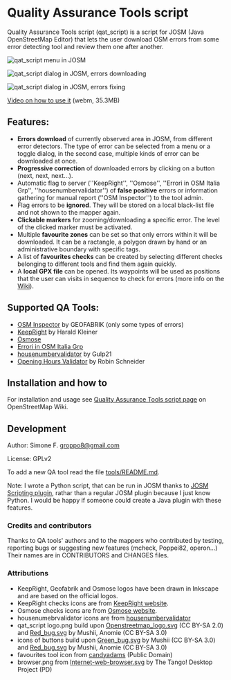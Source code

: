 Quality Assurance Tools script
==============================
Quality Assurance Tools script (qat_script) is a script for JOSM (Java OpenStreetMap Editor) that lets the user download OSM errors from some error detecting tool and review them one after another.

![qat_script menu in JOSM](http://dl.dropboxusercontent.com/u/41550819/OSM/qat_script/wiki_img/qat_script_menu_small.png "qat_script menu in JOSM")

![qat_script dialog in JOSM, errors downloading](http://dl.dropboxusercontent.com/u/41550819/OSM/qat_script/wiki_img/qat_script_dialog_download_small.png "qat_script dialog in JOSM, errors downloading")

![qat_script dialog in JOSM, errors fixing](http://dl.dropboxusercontent.com/u/41550819/OSM/qat_script/wiki_img/qat_script_dialog_fixing_small.png "qat_script dialog in JOSM, errors fixing")

[Video on how to use it](http://bit.ly/ZTwj0Z) (webm, 35.3MB)

## Features:

* **Errors download** of currently observed area in JOSM, from different error detectors. The type of error can be selected from a menu or a toggle dialog, in the second case, multiple kinds of error can be downloaded at once.
* **Progressive correction** of downloaded errors by clicking on a button (next, next, next...).
* Automatic flag to server (''KeepRight'', ''Osmose'', ''Errori in OSM Italia Grp'', ''housenumbervalidator'') of **false positive** errors or information gathering for manual report (''OSM Inspector'') to the tool admin.
* Flag errors to be **ignored**. They will be stored on a local black-list file and not shown to the mapper again.
* **Clickable markers** for zooming/downloading a specific error. The level of the clicked marker must be activated.
* Multiple **favourite zones** can be set so that only errors within it will be downloaded. It can be a ractangle, a polygon drawn by hand or an administrative boundary with specific tags.
* A list of **favourites checks** can be created by selecting different checks belonging to different tools and find them again quickly.
* A **local GPX file** can be opened. Its waypoints will be used as positions that the user can visits in sequence to check for errors (more info on the [Wiki](http://wiki.openstreetmap.org/wiki/Quality_Assurance_Tools_script)).

## Supported QA Tools:

* [OSM Inspector](http://tools.geofabrik.de/osmi/) by GEOFABRIK (only some types of errors)
* [KeepRight](http://keepright.ipax.at/) by Harald Kleiner
* [Osmose](http://osmose.openstreetmap.fr/)
* [Errori in OSM Italia Grp](https://dl.dropboxusercontent.com/u/41550819/OSM/Errori_in_Italia_Grp)
* [housenumbervalidator](http://gulp21.bplaced.net/osm/housenumbervalidator/) by Gulp21
* [Opening Hours Validator](http://openingh.openstreetmap.de/) by Robin Schneider

Installation and how to
-----------------------
For installation and usage see [Quality Assurance Tools script page](http://wiki.openstreetmap.org/wiki/Quality_Assurance_Tools_script) on OpenStreetMap Wiki.

Development
-----------
Author: Simone F. <groppo8@gmail.com>

License: GPLv2

To add a new QA tool read the file [tools/README.md](tools/README.md).

Note: I wrote a Python script, that can be run in JOSM thanks to [JOSM Scripting plugin](http://gubaer.github.io/josm-scripting-plugin/), rathar than a regular JOSM plugin because I just know Python. I would be happy if someone could create a Java plugin with these features.

### Credits and contributors
Thanks to QA tools' authors and to the mappers who contributed by testing, reporting bugs or suggesting new features (mcheck, Poppei82, operon...)<br>Their names are in CONTRIBUTORS and CHANGES files.

### Attributions
* KeepRight, Geofabrik and Osmose logos have been drawn in Inkscape and are based on the official logos.
* KeepRight checks icons are from [KeepRight website](http://keepright.ipax.at/).
* Osmose checks icons are from [Osmose website](http://osmose.openstreetmap.fr/).
* housenumebrvalidator icons are from [housenumbervalidator](http://gulp21.bplaced.net/osm/housenumbervalidator/)
* qat_script logo.png build upon [Openstreetmap_logo.svg](http://commons.wikimedia.org/wiki/File:Openstreetmap_logo.svg) (CC BY-SA 2.0) and [Red_bug.svg](http://commons.wikimedia.org/wiki/File:Red_bug.svg) by Mushii, Anomie (CC BY-SA 3.0)
* icons of buttons build upon [Green_bug.svg](http://commons.wikimedia.org/wiki/File:Green_bug.svg) by Mushii (CC BY-SA 3.0) and [Red_bug.svg](http://commons.wikimedia.org/wiki/File:Red_bug.svg) by Mushii, Anomie (CC BY-SA 3.0)
* favourites tool icon from [candyadams](http://openclipart.org/detail/93169/star-by-candyadams) (Public Domain)
* browser.png from [Internet-web-browser.svg](http://commons.wikimedia.org/wiki/File:Internet-web-browser.svg) by The Tango! Desktop Project (PD)
